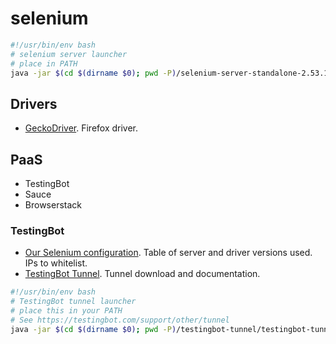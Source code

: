 selenium
========


```sh
#!/usr/bin/env bash
# selenium server launcher
# place in PATH
java -jar $(cd $(dirname $0); pwd -P)/selenium-server-standalone-2.53.1.jar
```

## Drivers

- [GeckoDriver](https://github.com/mozilla/geckodriver/releases). Firefox driver.

## PaaS

- TestingBot
- Sauce
- Browserstack

### TestingBot

- [Our Selenium configuration](https://testingbot.com/support/other/configuration). Table of server and driver versions used. IPs to whitelist.
- [TestingBot Tunnel](https://testingbot.com/support/other/tunnel). Tunnel download and documentation.

```sh
#!/usr/bin/env bash
# TestingBot tunnel launcher
# place this in your PATH
# See https://testingbot.com/support/other/tunnel
java -jar $(cd $(dirname $0); pwd -P)/testingbot-tunnel/testingbot-tunnel.jar $TB_KEY $TB_SECRET
```